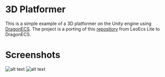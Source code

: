 # 3D Platformer
This is a simple example of a 3D platformer on the Unity engine using [DragonECS](https://github.com/DCFApixels/DragonECS). The project is a porting of this [repository](https://github.com/supremestranger/3D-Platformer-Lite) from LeoEcs Lite to DragonECS.
# Screenshots
![alt text](https://i.ibb.co/hm7Lrm4/Platformer.png)
![alt text](https://i.ibb.co/ZL7fgrm/Platformer.png)
